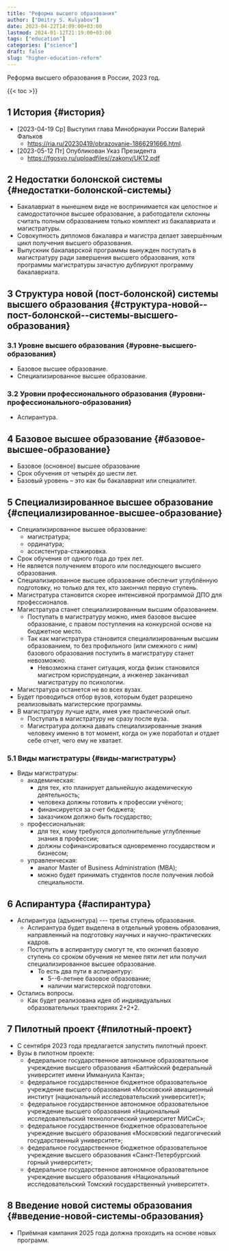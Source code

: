 ```yaml
---
title: "Реформа высшего образования"
author: ["Dmitry S. Kulyabov"]
date: 2023-04-22T14:09:00+03:00
lastmod: 2024-01-12T21:19:00+03:00
tags: ["education"]
categories: ["science"]
draft: false
slug: "higher-education-reform"
---
```


Реформа высшего образования в России, 2023 год.

<!--more-->

{{< toc >}}


## <span class="section-num">1</span> История {#история}

-   <span class="timestamp-wrapper"><span class="timestamp">[2023-04-19 Ср] </span></span> Выступил глава Минобрнауки России Валерий Фальков
    -   <https://ria.ru/20230419/obrazovanie-1866291666.html>.
-   <span class="timestamp-wrapper"><span class="timestamp">[2023-05-12 Пт] </span></span> Опубликован Указ Президента
    -   <https://fgosvo.ru/uploadfiles//zakony/UK12.pdf>


## <span class="section-num">2</span> Недостатки болонской системы {#недостатки-болонской-системы}

-   Бакалавриат в нынешнем виде не воспринимается как целостное и самодостаточное высшее образование, а работодатели склонны считать полным образованием только комплект из бакалавриата и магистратуры.
-   Совокупность дипломов бакалавра и магистра делает завершённым цикл получения высшего образования.
-   Выпускник бакалаврской программы вынужден поступать в магистратуру ради завершения высшего образования, хотя программы магистратуры зачастую дублируют программу бакалавриата.


## <span class="section-num">3</span> Структура новой (пост-болонской) системы высшего образования {#структура-новой--пост-болонской--системы-высшего-образования}


### <span class="section-num">3.1</span> Уровне высшего образования {#уровне-высшего-образования}

-   Базовое высшее образование.
-   Специализированное высшее образование.


### <span class="section-num">3.2</span> Уровни профессионального образования {#уровни-профессионального-образования}

-   Аспирантура.


## <span class="section-num">4</span> Базовое высшее образование {#базовое-высшее-образование}

-   Базовое (основное) высшее образование
-   Срок обучения от четырёх до шести лет.
-   Базовый уровень – это как бы бакалавриат или специалитет.


## <span class="section-num">5</span> Специализированное высшее образование {#специализированное-высшее-образование}

-   Специализированное высшее образование:
    -   магистратура;
    -   ординатура;
    -   ассистентура-стажировка.
-   Срок обучения от одного года до трех лет.
-   Не является получением второго или последующего высшего образования.
-   Специализированное высшее образование обеспечит углублённую подготовку, но только для тех, кто закончил первую ступень.
-   Магистратура становится скорее интенсивной программой ДПО для профессионалов.
-   Магистратура станет специализированным высшим образованием.
    -   Поступать в магистратуру можно, имея базовое высшее  образование, с правом поступления на конкурсной основе на бюджетное место.
    -   Так как магистратура становится специализированным высшим образованием, то без профильного (или смежного с ним) базового образования поступить в магистратуру станет невозможно.
        -   Невозможна станет ситуация, когда физик становился магистром юриспруденции, а инженер заканчивал магистратуру по психологии.
-   Магистратура останется не во всех вузах.
-   Будет проводиться отбор вузов, которым будет разрешено реализовывать магистерские программы.
-   В магистратуру лучше идти, имея уже практический опыт.
    -   Поступать в магистратуру не сразу после вуза.
    -   Магистратура должна давать специализированные знания человеку именно в тот момент, когда он уже поработал и отдает себе отчет, чего ему не хватает.


### <span class="section-num">5.1</span> Виды магистратуры {#виды-магистратуры}

-   Виды магистратуры:
    -   академическая:
        -   для тех, кто планирует дальнейшую академическую деятельность;
        -   человека должны готовить к профессии учёного;
        -   финансируется за счет бюджета;
        -   заказчиком должно быть государство;
    -   профессиональная:
        -   для тех, кому требуются дополнительные углубленные знания в профессии;
        -   должны софинансироваться одновременно государством и бизнесом;
    -   управленческая:
        -   аналог Master of Business Administration (МВА);
        -   можно будет принимать студентов после получения любой специальности.


## <span class="section-num">6</span> Аспирантура {#аспирантура}

-   Аспирантура (адъюнктура) --- третья ступень образования.
    -   Аспирантура будет выделена в отдельный уровень образования, направленный на подготовку научных и научно-практических кадров.
    -   Поступить в аспирантуру смогут те, кто окончил базовую ступень со сроком обучения не менее пяти лет или получил специализированное высшее образование.
        -   То есть два пути в аспирантуру:
            -   5--6-летнее базовое образование;
            -   наличии магистерской подготовки.
-   Остались вопросы.
    -   Как будет реализована идея об индивидуальных образовательных траекториях 2+2+2.


## <span class="section-num">7</span> Пилотный проект {#пилотный-проект}

-   С сентября 2023 года предлагается запустить пилотный проект.
-   Вузы в пилотном проекте:
    -   федеральное государственное автономное образовательное учреждение высшего образования «Балтийский федеральный университет имени Иммануила Канта»;
    -   федеральное государственное бюджетное образовательное учреждение высшего образования «Московский авиационный институт (национальный исследовательский университет)»;
    -   федеральное государственное автономное образовательное учреждение высшего образования «Национальный исследовательский технологический университет МИСиС»;
    -   федеральное государственное бюджетное образовательное учреждение высшего образования «Московский педагогический государственный университет»;
    -   федеральное государственное бюджетное образовательное учреждение высшего образования «Санкт-Петербургский горный университет»;
    -   федеральное государственное автономное образовательное учреждение высшего образования «Национальный исследовательский Томский государственный университет».


## <span class="section-num">8</span> Введение новой системы образования {#введение-новой-системы-образования}

-   Приёмная кампания 2025 года должна проходить на основе новых программ.
